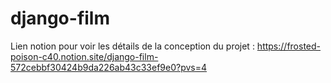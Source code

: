 # django-film
Lien notion pour voir les détails de la conception du projet : 
https://frosted-poison-c40.notion.site/django-film-572cebbf30424b9da226ab43c33ef9e0?pvs=4
